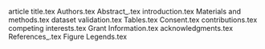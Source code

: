article title.tex
Authors.tex
Abstract_.tex
introduction.tex
Materials and methods.tex
dataset validation.tex
Tables.tex
Consent.tex
contributions.tex
competing interests.tex
Grant Information.tex
acknowledgments.tex
References_.tex
Figure Legends.tex
